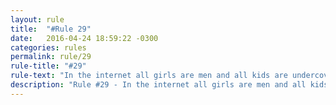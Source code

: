 ```yaml
---
layout: rule
title:  "#Rule 29"
date:   2016-04-24 18:59:22 -0300
categories: rules
permalink: rule/29
rule-title: "#29"
rule-text: "In the internet all girls are men and all kids are undercover FBI agents."
description: "Rule #29 - In the internet all girls are men and all kids are undercover FBI agents."
---
```

